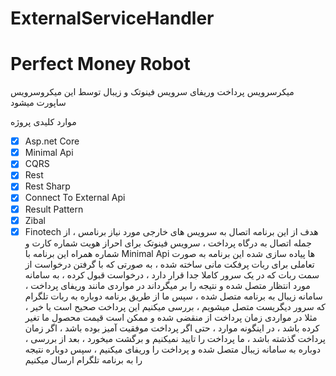 # ExternalServiceHandler
# Perfect Money Robot
میکرسرویس پرداخت وریفای 
سرویس فینوتک و زیبال توسط این میکروسرویس ساپورت میشود

موارد کلیدی پروژه
- [x] Asp.net Core
- [x] Minimal Api
- [x] CQRS
- [x] Rest
- [x] Rest Sharp
- [x] Connect To External Api
- [x] Result Pattern
- [x] Zibal
- [x] Finotech
هدف از این برنامه اتصال به سرویس های خارجی مورد نیاز برنامس ، از جمله اتصال به درگاه پرداخت ، سرویس فینوتک برای احراز هویت شماره کارت و شماره همراه 
این برنامه با Minimal Api ها پیاده سازی شده
این برنامه به صورت تعاملی برای ربات پرفکت مانی ساخته شده ، به صورتی که با گرفتن درخواست از سمت ربات که در یک سرور کاملا جدا قرار دارد ، درخواست قبول کرده ، به سامانه مورد انتظار متصل شده و نتیجه را بر میگرداند
در مواردی مانند وریفای پرداخت ، سامانه زیبال به برنامه متصل شده ، سپس ما از طریق برنامه دوباره به ربات تلگرام که سرور دیگریست متصل میشویم ، بررسی میکنیم این پرداخت صحیح است یا خیر ، مثلا در مواردی زمان پرداخت از منقضی شده و ممکن است قیمت محصول ما تغیر کرده باشد ، در اینگونه موارد ، حتی اگر پرداخت موفقیت آمیز بوده باشد ، اگر زمان پرداخت گذشته باشد ، ما پرداخت را تایید نمیکنیم و برگشت میخورد ، بعد از بررسی ، دوباره به سامانه زیبال متصل شده و پرداخت را وریفای میکنیم ، سپس دوباره نتیجه را به برنامه تلگرام ارسال میکنیم 
